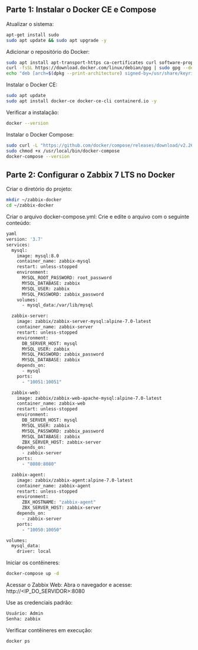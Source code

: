 ## Parte 1: Instalar o Docker CE e Compose ##

Atualizar o sistema:
```sh
apt-get install sudo
sudo apt update && sudo apt upgrade -y
```

Adicionar o repositório do Docker:
```sh
sudo apt install apt-transport-https ca-certificates curl software-properties-common -y
curl -fsSL https://download.docker.com/linux/debian/gpg | sudo gpg --dearmor -o /usr/share/keyrings/docker-archive-keyring.gpg
echo "deb [arch=$(dpkg --print-architecture) signed-by=/usr/share/keyrings/docker-archive-keyring.gpg] https://download.docker.com/linux/debian $(lsb_release -cs) stable" | sudo tee /etc/apt/sources.list.d/docker.list > /dev/null
```

Instalar o Docker CE:
```sh
sudo apt update
sudo apt install docker-ce docker-ce-cli containerd.io -y
```

Verificar a instalação:
```sh
docker --version
```

Instalar o Docker Compose:
```sh
sudo curl -L "https://github.com/docker/compose/releases/download/v2.26.1/docker-compose-$(uname -s)-$(uname -m)" -o /usr/local/bin/docker-compose
sudo chmod +x /usr/local/bin/docker-compose
docker-compose --version
```

## Parte 2: Configurar o Zabbix 7 LTS no Docker ##

Criar o diretório do projeto:
```sh
mkdir ~/zabbix-docker
cd ~/zabbix-docker
```

Criar o arquivo docker-compose.yml: Crie e edite o arquivo com o seguinte conteúdo:
```sh
yaml
version: '3.7'
services:
  mysql:
    image: mysql:8.0
    container_name: zabbix-mysql
    restart: unless-stopped
    environment:
      MYSQL_ROOT_PASSWORD: root_password
      MYSQL_DATABASE: zabbix
      MYSQL_USER: zabbix
      MYSQL_PASSWORD: zabbix_password
    volumes:
      - mysql_data:/var/lib/mysql

  zabbix-server:
    image: zabbix/zabbix-server-mysql:alpine-7.0-latest
    container_name: zabbix-server
    restart: unless-stopped
    environment:
      DB_SERVER_HOST: mysql
      MYSQL_USER: zabbix
      MYSQL_PASSWORD: zabbix_password
      MYSQL_DATABASE: zabbix
    depends_on:
      - mysql
    ports:
      - "10051:10051"

  zabbix-web:
    image: zabbix/zabbix-web-apache-mysql:alpine-7.0-latest
    container_name: zabbix-web
    restart: unless-stopped
    environment:
      DB_SERVER_HOST: mysql
      MYSQL_USER: zabbix
      MYSQL_PASSWORD: zabbix_password
      MYSQL_DATABASE: zabbix
      ZBX_SERVER_HOST: zabbix-server
    depends_on:
      - zabbix-server
    ports:
      - "8080:8080"

  zabbix-agent:
    image: zabbix/zabbix-agent:alpine-7.0-latest
    container_name: zabbix-agent
    restart: unless-stopped
    environment:
      ZBX_HOSTNAME: "zabbix-agent"
      ZBX_SERVER_HOST: zabbix-server
    depends_on:
      - zabbix-server
    ports:
      - "10050:10050"

volumes:
  mysql_data:
    driver: local
```

Iniciar os contêineres:
```sh
docker-compose up -d
```

Acessar o Zabbix Web: Abra o navegador e acesse:
http://<IP_DO_SERVIDOR>:8080


Use as credenciais padrão:
```sh
Usuário: Admin
Senha: zabbix
```

Verificar contêineres em execução:
```sh
docker ps
```
